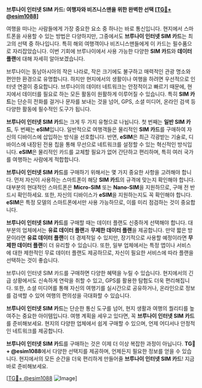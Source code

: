 **브루나이 인터넷 SIM 카드: 여행자와 비즈니스맨을 위한 완벽한 선택 [[TG💪+ @esim1088](https://t.me/s/esim1088)]**

여행을 떠나는 사람들에게 가장 중요한 요소 중 하나는 바로 통신입니다. 현지에서 스마트폰을 사용할 수 있는 방법은 다양하지만, 그중에서도 **브루나이 인터넷 SIM 카드**는 최고의 선택 중 하나입니다. 특히 해외 여행객이나 비즈니스맨들에게 이 카드는 필수품으로 자리잡았습니다. 이번 기회에 브루나이에서 사용 가능한 다양한 **SIM 카드**와 **데이터 플랜**에 대해 자세히 알아보겠습니다.

브루나이는 동남아시아의 작은 나라로, 작은 크기에도 불구하고 매력적인 관광 명소와 편안한 환경으로 유명합니다. 하지만 현지에서의 생활이나 여행을 하려면 우선적으로 인터넷 연결이 중요합니다. 브루나이의 데이터 네트워크는 안정적이고 빠르기 때문에, 현지에서 데이터를 필요로 하는 모든 활동이 원활하게 이루어질 수 있습니다. 특히 **SIM 카드**는 단순히 전화를 걸거나 문자를 보내는 것을 넘어, GPS, 소셜 미디어, 온라인 검색 등 다양한 활동에 필수적인 도구가 됩니다.

**브루나이 인터넷 SIM 카드**는 크게 두 가지 유형으로 나뉩니다. 첫 번째는 **일반 SIM 카드**, 두 번째는 **eSIM**입니다. 일반적으로 여행객들은 물리적인 **SIM 카드**를 구매하여 자신의 디바이스에 삽입하는 방식을 선호합니다. 반면, **eSIM**은 최근 각광받는 기술로, 디바이스에 내장된 전용 칩을 통해 무선으로 네트워크를 설정할 수 있는 혁신적인 방식입니다. **eSIM**은 물리적인 카드를 교체할 필요가 없어 간단하고 편리하며, 특히 여러 국가를 여행하는 사람에게 적합합니다.

**브루나이 인터넷 SIM 카드**를 구매하기 위해서는 몇 가지 중요한 사항을 고려해야 합니다. 먼저 자신이 사용하는 스마트폰이 해당 **SIM 카드**의 규격에 맞는지 확인해야 합니다. 대부분의 현대적인 스마트폰은 **Micro-SIM** 또는 **Nano-SIM**을 지원하므로, 구매 전 반드시 확인하세요. 또한, 자신의 디바이스가 **eSIM**을 지원하는지도 꼭 확인해야 합니다. **eSIM**은 특정 모델의 스마트폰에서만 사용 가능하므로, 이를 미리 점검하는 것이 중요합니다.

**브루나이 인터넷 SIM 카드**를 구매할 때는 데이터 플랜도 신중하게 선택해야 합니다. 대부분의 업체에서는 **유료 데이터 플랜**과 **무제한 데이터 플랜**을 제공합니다. 만약 짧은 방문이라면 **유료 데이터 플랜**이 더 경제적일 수 있지만, 장기적으로 사용할 예정이라면 **무제한 데이터 플랜**이 더 유리할 수 있습니다. 또한, 일부 업체에서는 특정 앱이나 서비스에 대한 제한적인 무료 데이터 플랜도 제공하므로, 자신이 필요한 서비스에 따라 플랜을 선택하는 것이 좋습니다.

브루나이 인터넷 SIM 카드를 구매하면 다양한 혜택을 누릴 수 있습니다. 현지에서의 긴급 상황에서도 신속하게 연락을 취할 수 있고, GPS를 활용한 탐험도 더욱 편리해집니다. 또한, 소셜 미디어를 통해 자신의 여행기를 실시간으로 공유하거나, 온라인으로 정보를 검색할 수 있어 여행의 편의성을 극대화할 수 있습니다.

**브루나이 인터넷 SIM 카드**는 단순한 통신 도구를 넘어, 현지 생활과 여행의 퀄리티를 높여주는 중요한 아이템입니다. 여행 계획을 세우고 있다면, 꼭 **브루나이 인터넷 SIM 카드**를 준비해보세요. 현지의 다양한 업체에서 쉽게 구매할 수 있으며, 언제 어디서나 안정적인 네트워크를 제공합니다.

**브루나이 인터넷 SIM 카드**를 구매하는 것은 이제 더 이상 복잡한 과정이 아닙니다. **TG💪+ @esim1088**에서 다양한 선택지를 제공하며, 언제든지 필요한 정보를 얻을 수 있습니다. 현지에서의 모든 순간을 더욱 편리하게 만들어줄 **브루나이 인터넷 SIM 카드**! 지금 바로 준비해보세요.

[[TG💪+ @esim1088](https://t.me/s/esim1088) ![Image](https://i.postimg.cc/Y0z9fWf4/image.png)]